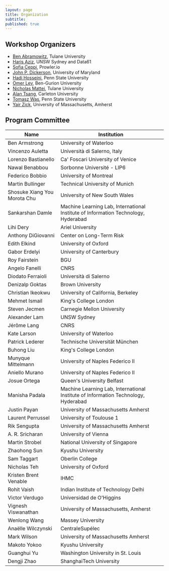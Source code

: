 ```yaml
---
layout: page
title: Organization
subtitle:
published: true
---
```


## Workshop Organizers

* [Ben Abramowitz](https://benabramowitz.github.io/), Tulane University
* [Haris Aziz](https://research.unsw.edu.au/people/associate-professor-haris-aziz), UNSW Sydney and Data61
* [Sofia Ceppi](http://www.sofiaceppi.com/), Prowler.io
* [John P. Dickerson](http://jpdickerson.com/), University of Maryland
* [Hadi Hosseini](https://faculty.ist.psu.edu/hadi/), Penn State University
* [Omer Lev](http://www.bgu.ac.il/~omerlev/), Ben-Gurion University
* [Nicholas Mattei](http://www.nickmattei.net/), Tulane University
* [Alan Tsang](https://people.scs.carleton.ca/~alantsang/), Carleton University
* [Tomasz Wąs](https://www.mimuw.edu.pl/~twas/), Penn State University
* [Yair Zick](https://people.umass.edu/yzick/), University of Massachusetts, Amherst


## Program Committee


| Name | Institution | 
|----------|-------------|
Ben	Armstrong | University of Waterloo
Vincenzo	Auletta | Università di Salerno, Italy
Lorenzo	Bastianello | Ca' Foscari University of Venice
Nawal	Benabbou	| Sorbonne Université - LIP6
Federico	Bobbio | University of Montreal
Martin	Bullinger | Technical University of Munich
Shosuke Xiang You	Morota Chu | University of New South Wales
Sankarshan	Damle | Machine Learning Lab, International Institute of Information Technology, Hyderabad
Lihi	Dery | Ariel University
Anthony	DiGiovanni | Center on Long-Term Risk
Edith	Elkind | University of Oxford
Gabor	Erdelyi	| University of Canterbury
Roy	Fairstein | BGU
Angelo	Fanelli  | CNRS
Diodato	Ferraioli | Università di Salerno
Denizalp	Goktas | Brown University
Christian	Ikeokwu | University of California, Berkeley
Mehmet	Ismail | King's College London
Steven	Jecmen | Carnegie Mellon University
Alexander	Lam | UNSW Sydney
Jérôme	Lang | CNRS
Kate	Larson | University of Waterloo
Patrick	Lederer | Technische Universität München
Buhong	Liu | King's College London
Munyque	Mittelmann | University of Naples Federico II
Aniello	Murano | University of Naples Federico II
Josue	Ortega | Queen's University Belfast
Manisha	Padala | Machine Learning Lab, International Institute of Information Technology, Hyderabad
Justin	Payan | University of Massachusetts Amherst
Laurent	Perrussel | University of Toulouse 1
Rik	Sengupta | University of Massachusetts Amherst
A. R.	Sricharan | University of Vienna
Martin	Strobel | National University of Singapore
Zhaohong	Sun | Kyushu University
Sam	Taggart | Oberlin College	
Nicholas	Teh | University of Oxford
Kristen Brent	Venable | IHMC
Rohit	Vaish	| Indian Institute of Technology Delhi
Victor	Verdugo | Universidad de O'Higgins
Vignesh	Viswanathan | University of Massachusetts, Amherst
Wenlong	Wang | Massey University
Anaëlle	Wilczynski | CentraleSupélec
Mark	Wilson | University of Massachusetts Amherst
Makoto	Yokoo | Kyushu University
Guanghui	Yu | Washington University in St. Louis
Dengji	Zhao | ShanghaiTech University



